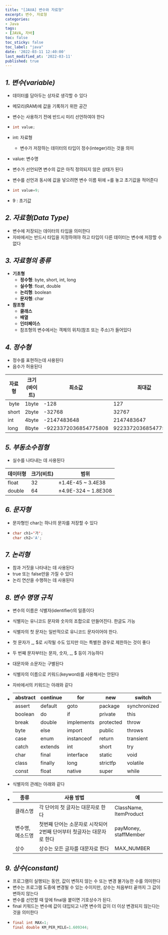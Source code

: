 ```yaml
---
title: "[JAVA] 변수와 자료형"
excerpt: 변수, 자료형
categories:
- Java
tags:
- [JAVA, 자바]
toc: false
toc_sticky: false
toc_label: "java"
date: '2022-03-11 12:40:00'
last_modified_at: '2022-03-11'
published: true
---
```

## _**1\. 변수(variable)**_

-   데이터를 담아두는 상자로 생각할 수 있다
-   메모리(RAM)에 값을 기록하기 위한 공간
-   변수는 사용하기 전에 반드시 미리 선언하여야 한다
-   ```java
    int value;
    ```
    
-   int: 자료형
    -   변수가 저장하는 데이터의 타입이 정수(integer)라는 것을 의미
-   value: 변수명
-   변수가 선언되면 변수의 값은 아직 정의되지 않은 상태가 된다
-   변수를 선언과 동시에 값을 넣으려면 변수 이름 뒤에 =를 놓고 초기값을 적어준다
-   ```java
    int value=9;
    ```
    
-   9 : 초기값

## _**2\. 자료형(Data Type)**_

-   변수에 저장되는 데이터의 타입을 의미한다
-   자바에서는 반드시 타입을 지정하여야 하고 타입이 다른 데이터는 변수에 저장할 수 없다

## _**3\. 자료형의 종류**_

-   **기초형**
    -   **정수형**: byte, short, int, long
    -   **실수형**: float, double
    -   **논리형**: boolean
    -   **문자형**: char
-   **참조형**
    -   **클래스**
    -   **배열**
    -   **인터페이스**
    -   참조형의 변수에서는 객체의 위치(참조 또는 주소)가 들어있다

## _**4\. 정수형**_

-   정수를 표현하는데 사용된다
-   음수가 허용된다

| **자료형** | **크기(바이트)** | **최소값** | **최대값** |
| --- | --- | --- | --- |
|  byte | 1byte | \-128 | 127 |
| short | 2byte | \-32768 | 32767 |
| int | 4byte | \-2147483648 | 2147483647 |
| long | 8byte | \-9223372036854775808 | 9223372036854775807 |

## _**5\. 부동소수점형**_

-   실수를 나타내는 데 사용된다

| **데이터형** | **크기(비트)** | **범위** |
| --- | --- | --- |
| float | 32 | ±1.4E-45 ~ 3.4E38 |
| double | 64 | ±4.9E-324 ~ 1.8E308 |

## _**6\. 문자형**_

-   문자형인 char는 하나의 문자를 저장할 수 있다
-   ```java
    char ch1='가';
    char ch2='A';
    ```
    

## _**7\. 논리형**_

-   참과 거짓을 나타내는 데 사용된다
-   true 또는 false만을 가질 수 있다
-   논리 연산을 수행하는 데 사용된다

## _**8\. 변수 명명 규칙**_

-   변수의 이름은 식별자(identifier)의 일종이다
-   식별자는 유니코드 문자와 숫자의 조합으로 만들어진다. 한글도 가능
-   식별자의 첫 문자는 일반적으로 유니코드 문자이어야 한다.
-   첫 문자가 \_, $로 시작될 수도 있지만 이는 특별한 경우로 제한하는 것이 좋다
-   두 번째 문자부터는 문자, 숫자, \_, $ 등이 가능하다
-   대문자와 소문자는 구별된다
-   식별자의 이름으로 키워드(keyword)를 사용해서는 안된다
-   자바에서의 키워드는 아래와 같다
-   | abstract | continue | for | new | switch |
    | --- | --- | --- | --- | --- |
    | assert | default | goto | package | synchronized |
    | boolean | do | if | private | this |
    | break | double | implements | protected | throw |
    | byte | else | import | public | throws |
    | case | enum | instanceof | return | transient |
    | catch | extends | int | short | try |
    | char | final | interface | static | void |
    | class | finally | long | strictfp | volatile |
    | const | float | native | super | while |
    
-   식별자의 관례는 아래와 같다
-   | **종류** | **사용 방법** | **예** |
    | --- | --- | --- |
    | 클래스명 | 각 단어의 첫 글자는 대문자로 한다 | ClassName, ItemProduct |
    | 변수명, 메소드명 | 첫번째 단어는 소문자로 시작되어 2번째 단어부터 첫글자는 대문자로 한다 | payMoney, staffMember |
    | 상수 | 상수는 모든 글자를 대문자로 한다 | MAX\_NUMBER |
    

## _**9\. 상수(constant)**_

-   프로그램이 실행되는 동안, 값이 변하지 않는 수 또는 변경 불가능한 수를 의미한다
-   변수는 프로그램 도중에 변경될 수 있는 수이지만, 상수는 처음부터 끝까지 그 값이 변하지 않는다
-   변수를 선언할 때 앞에 final을 붙이면 기호상수가 된다.
-   final 키워드는 변수에 값이 대입되고 나면 변수의 값이 더 이상 변경되지 않는다는 것을 의미한다
-   ```java
    final int MAX=1;
    final double KM_PER_MILE=1.609344;
    ```
